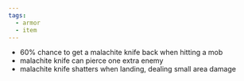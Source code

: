 ```yaml
---
tags:
  - armor
  - item
---
```

- 60% chance to get a malachite knife back when hitting a mob
- malachite knife can pierce one extra enemy
- malachite knife shatters when landing, dealing small area damage